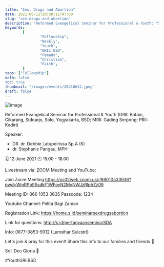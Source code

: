 ```yaml
---
title: "Sex, Drugs and Abortion"
date: 2021-06-11T20:50:11+07:00
slug: "sex-drugs-and-abortion"
description: 'Reformed Evangelical Seminar for Professional & Youth: "Sex, Drugs and Abortion".'
keywords:
        [
                "Fellowship",
                "Weekly",
                "Youth",
                "GRII BSD",
                "Pemuda",
                "Christian",
                "Faith",
        ]
tags: ["Fellowship"]
math: false
toc: true
thumbnail: "/images/events/20210612.jpeg"
draft: false
---
```


![image](/images/events/20210612.jpeg)

Reformed Evangelical Seminar for Professional & Youth
(GRII: Batam, Cikarang, Sidoarjo, Solo, Yogyakarta, BSD;
MRII: Gading Serpong; 
PRII: Kediri)

Speaker:
- DR. dr. Debbie Latupeirissa Sp.A (K)
- dr. Stephanie Pangau, MPH

🗓️ 12 June 2021
🕘 15.00 - 18.00

Livestream via: ZOOM Meeting and YouTube:

Join Zoom Meeting
https://us02web.zoom.us/j/86010533636?pwd=WmRPbE5sdkF1WFoyN2MvNWJzRlphZz09

Meeting ID: 860 1053 3636
Passcode: 1234

Youtube Channel: Pelita Bagi Zaman

Registration Link:
https://home.s.id/seminarsexdrugsabortion

Link for questions:
http://s.id/pertanyaanseminarSDA

Info:
0877-0853-9012 (Lamsihar Sulestri)

Let's join & pray for this event!
Share this info to our families and friends 🙏

Soli Deo Gloria 🙏

#YouthGRIIBSD